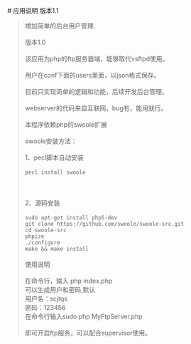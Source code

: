 <html>
# 应用说明
版本1.1  </br>  

>增加简单的后台用户管理.</br>  
版本1.0</br>  
>该应用为php的ftp服务器端，能够取代vsftpd使用。<br/>  
>用户在conf下面的users里面，以json格式保存。<br/>  
>目前只实现简单的逻辑和功能，后续开发后台管理。<br/>  
>webserver的代码来自互联网，bug有，能用就行。<br/>  
>本程序依赖php的swoole扩展<br/>  
>swoole安装方法：<br/>  
>1、pecl脚本自动安装<br/>  
>`pecl install swoole`<br/>  
><br/>  
>2、源码安装<br/>  
>`sudo apt-get install php5-dev `<br/>
>`git clone https://github.com/swoole/swoole-src.git  `<br/>
>`cd swoole-src  `<br/>
>`phpize  `<br/>
>`./configure  `<br/>
>`make && make install`<br/>
><br/>
>使用说明<br/>  
>在命令行，输入 php index.php<br/> 
>可以生成用户和密码,默认<br/> 
>用户名：scjtqs<br/>
>密码：123456 <br/> 
>在命令行输入sudo php MyFtpServer.php<br/>  
>即可开启ftp服务，可以配合supervisor使用。<br/>
<html>